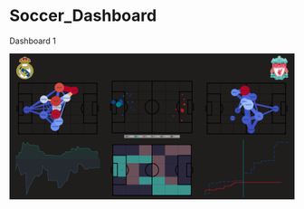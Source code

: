 # Soccer_Dashboard 







Dashboard 1

![Dash1](https://raw.githubusercontent.com/andrewlfc7/Soccer_Dashboard/main/figures/dashboard.png)
